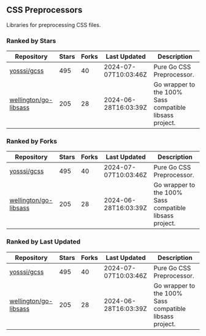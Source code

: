 ## CSS Preprocessors

Libraries for preprocessing CSS files.

### Ranked by Stars

| Repository | Stars | Forks | Last Updated | Description | 
|------------|-------|-------|--------------|-------------|
| [yosssi/gcss](https://github.com/yosssi/gcss) | 495 | 40 | 2024-07-07T10:03:46Z |  Pure Go CSS Preprocessor. |
| [wellington/go-libsass](https://github.com/wellington/go-libsass) | 205 | 28 | 2024-06-28T16:03:39Z |  Go wrapper to the 100% Sass compatible libsass project. |

### Ranked by Forks

| Repository | Stars | Forks | Last Updated | Description | 
|------------|-------|-------|--------------|-------------|
| [yosssi/gcss](https://github.com/yosssi/gcss) | 495 | 40 | 2024-07-07T10:03:46Z |  Pure Go CSS Preprocessor. |
| [wellington/go-libsass](https://github.com/wellington/go-libsass) | 205 | 28 | 2024-06-28T16:03:39Z |  Go wrapper to the 100% Sass compatible libsass project. |

### Ranked by Last Updated

| Repository | Stars | Forks | Last Updated | Description | 
|------------|-------|-------|--------------|-------------|
| [yosssi/gcss](https://github.com/yosssi/gcss) | 495 | 40 | 2024-07-07T10:03:46Z |  Pure Go CSS Preprocessor. |
| [wellington/go-libsass](https://github.com/wellington/go-libsass) | 205 | 28 | 2024-06-28T16:03:39Z |  Go wrapper to the 100% Sass compatible libsass project. |

